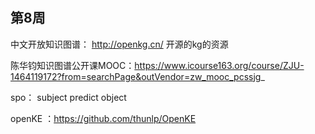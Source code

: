 # 

## 第8周

中文开放知识图谱： http://openkg.cn/   开源的kg的资源

陈华钧知识图谱公开课MOOC：https://www.icourse163.org/course/ZJU-1464119172?from=searchPage&outVendor=zw_mooc_pcssjg_

spo： subject predict  object

openKE ：https://github.com/thunlp/OpenKE






